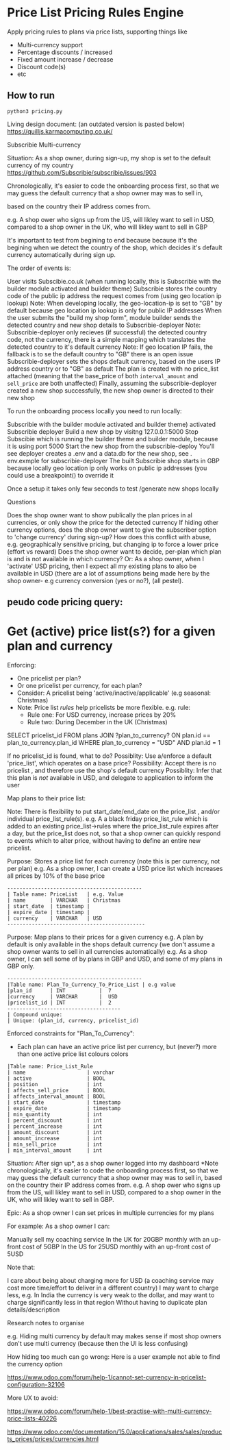 # Price List Pricing Rules Engine




Apply pricing rules to plans via price lists, supporting things like

- Multi-currency support
- Percentage discounts / increased
- Fixed amount increase / decrease
- Discount code(s)
- etc


## How to run

```
python3 pricing.py
```

Living design document: (an outdated version is pasted below)
https://quilljs.karmacomputing.co.uk/

Subscribie Multi-currency


Situation: As a shop owner, during sign-up, my shop is set to the default currency of my country
https://github.com/Subscribie/subscribie/issues/903



Chronologically, it's easier to code the onboarding process first, so that we may guess the default currency that a shop owner may was to sell in,

based on the country their IP address comes from.



e.g. A shop ower who signs up from the US, will likley want to sell in USD, compared to a shop owner in the UK, who will likley want to sell in GBP



It's important to test from begining to end because because it's the begining when we detect the country of the shop, which decides it's default currency automatically during sign up.



The order of events is:



User visits Subscibie.co.uk (when running locally, this is Subscribie with the builder module activated and builder theme)
Subscribie stores the country code of the public ip address the request comes from (using geo location ip lookup)
Note: When developing locally, the geo-location-ip is set to "GB" by default because geo location ip lookup is only for public IP addresses
When the user submits the "build my shop form", module builder sends the detected country and new shop details to Subscribie-deployer
Note: Subscribie-deployer only recieves (if successful) the detected country code, not the currency, there is a simple mapping which translates the detected country to it's default currency
Note: If geo location IP fails, the fallback is to se the default country to "GB" there is an open issue
Subscribie-deployer sets the shops default currency, based on the users IP address country or to "GB" as default
The plan is created with no price_list attached (meaning that the base_price of both `interval_amount` and `sell_price` are both unaffected)
Finally, assuming the subscribie-deployer created a new shop successfully, the new shop owner is directed to their new shop


To run the onboarding process locally you need to run locally:

Subscribie with the builder module activated and builder theme) activated
Subscribie deployer
Build a new shop by visitng 127.0.0.1:5000
Stop Subscibie which is running the builder theme and builder module, because it is using port 5000
Start the new shop from the subscribie-deploy
You'll see deployer creates a .env and a data.db for the new shop, see . env.exmple for subscribie-deployer 
The built Subscribie shop starts in GBP because locally geo location ip only works on public ip addresses (you could use a breakpoint() to override it


Once a setup it takes only few seconds to test /generate new shops locally 



Questions

Does the shop owner want to show publically the plan prices in al currencies, or only show the price for the detected currency
If hiding other currency options, does the shop owner want to give the subscriber option to 'change currency' during sign-up?
How does this conflict with abuse, e.g. geographically sensitive pricing, but changing ip to force a lower price (effort vs reward)
Does the shop owner want to decide, per-plan which plan is and is not available in which currency?
Or: As a shop owner, when I 'activate' USD pricing, then I expect all my existing plans to also be available in USD (there are a lot of assumptions being made here by the shop owner- e.g currency conversion (yes or no?), (all pestel).


## peudo code pricing query:



# Get (active) price list(s?) for a given plan and currency

Enforcing:
- One pricelist per plan? 
- Or one pricelist per currency, for each plan?
- Consider: A pricelist being 'active/inactive/applicable' (e.g seasonal: Christmas)
- Note: Price list *rules* help pricelists be more flexible. e.g. rule:
  - Rule one: For USD currency, increase prices by 20%
  - Rule two: During December in the UK (Christmas) 


SELECT pricelist_id
FROM plans
JOIN ?plan_to_currency? ON
plan.id == plan_to_currency.plan_id
WHERE plan_to_currency = "USD"
AND plan.id = 1

If no pricelist_id is found, what to do? 
Possiblity: Use a/enforce a default 'price_list', which operates on a base price?
Possibility: Accept there is no pricelist , and therefore use the shop's default currency
Possiblity: Infer that this plan is *not* available in USD, and delegate to application to inform the user


Map plans to their price list:

Note: There is flexibility to put start_date/end_date on the price_list , and/or individual price_list_rule(s). 
e.g. A a black friday price_list_rule which is added to an existing price_list->rules where the price_list_rule
expires after a day, but the price_list does not, so that a shop owner can quickly respond to events which to 
alter price, without having to define an entire new pricelist.

Purpose: Stores a price list for each currency (note this is per currency, not per plan)
e.g. As a shop owner, I can create a USD price list which increases all prices by 10% of the base price
```
--------------------------------------------
| Table name: PriceList   | e.g. Value
| name        | VARCHAR   | Christmas
| start_date  | timestamp |
| expire_date | timestamp |
| currency    | VARCHAR   | USD
---------------------------------------------
 ```

Purpose: Map plans to their prices for a given currency
e.g. A plan by default is only available in the shops default currency (we don't assume a shop owner wants to sell in all currencies automatically)
e.g. As a shop owner, I can sell some of by plans in GBP and USD, and some of my plans in GBP only. 
```
--------------------------------------------
|Table name: Plan_To_Currency_To_Price_List | e.g value
|plan_id      | INT           |  7
|currency     | VARCHAR       |  USD
|pricelist_id | INT           |  2
-------------------------------------
| Compound unique:
| Unique: (plan_id, currency, pricelist_id)

```
Enforced constraints for "Plan_To_Currency":

- Each plan can have an active price list per currency, but (never?) more than one active price list
  colours colors
```
|Table name: Price_List_Rule
| name                    | varchar
| active                  | BOOL
| position                | int
| affects_sell_price      | BOOL
| affects_interval_amount | BOOL
| start_date              | timestamp
| expire_date             | timestamp
| min_quantity            | int
| percent_discount        | int
| percent_increase        | int
| amount_discount         | int
| amount_increase         | int
| min_sell_price          | int
| min_interval_amount     | int

```

Situation: After sign up*, as a shop owner logged into my dashboard
*Note chronologically, it's easier to code the onboarding process first, so that we may guess the default currency that a shop owner may was to sell in, based on the country their IP address comes from. e.g. A shop ower who signs up from the US, will likley want to sell in USD, compared to a shop owner in the UK, who will likley want to sell in GBP.



Epic: As a shop owner I can set prices in multiple currencies for my plans



For example: As a shop owner I can:



Manually sell my coaching service 
In the UK for 20GBP monthly with an up-front cost of 5GBP
In the US for 25USD monthly with an up-front cost of 5USD

Note that:

I care about being about charging more for USD (a coaching service may cost more time/effort to deliver in a different country)
I may want to charge less, e.g. In India the currency is very weak to the dollar, and may want to charge significantly less in that region
Without having to duplicate plan details/description




Research notes to organise


e.g. Hiding multi currency by default may makes sense if most shop owners don't use multi currency (because then the UI is less confusing)



How hiding too much can go wrong: Here is a user example not able to find the currency option



https://www.odoo.com/forum/help-1/cannot-set-currency-in-pricelist-configuration-32106



More UX to avoid:



https://www.odoo.com/forum/help-1/best-practise-with-multi-currency-price-lists-40226



https://www.odoo.com/documentation/15.0/applications/sales/sales/products_prices/prices/currencies.html


